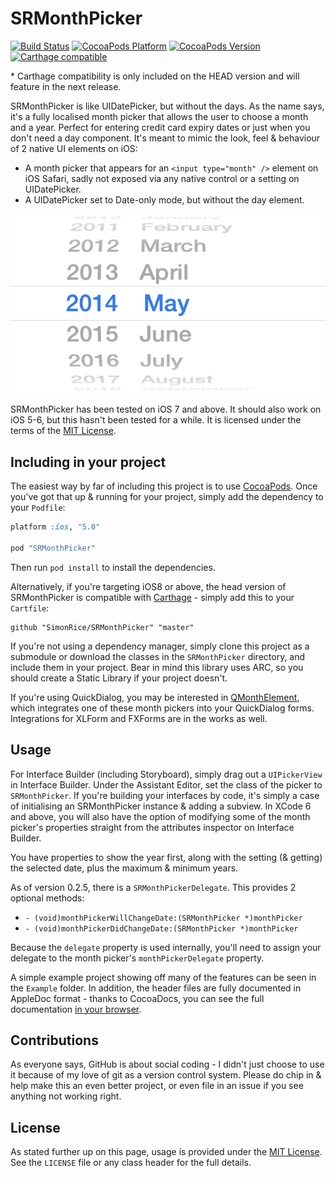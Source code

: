 # SRMonthPicker

[![Build Status](https://img.shields.io/travis/simonrice/SRMonthPicker.svg)](https://travis-ci.org/simonrice/SRMonthPicker) 
[![CocoaPods Platform](https://img.shields.io/cocoapods/p/SRMonthPicker.svg)](http://cocoadocs.org/docsets/SRMonthPicker) 
[![CocoaPods Version](https://img.shields.io/cocoapods/v/SRMonthPicker.svg)](http://cocoadocs.org/docsets/SRMonthPicker) 
[![Carthage compatible](https://img.shields.io/badge/Carthage-compatible%2A-4BC51D.svg)](https://github.com/Carthage/Carthage)

\* Carthage compatibility is only included on the HEAD version and will feature in the next release.

SRMonthPicker is like UIDatePicker, but without the days.  As the name says, it's a fully localised month picker that allows the user to choose a month and a year.  Perfect for entering credit card expiry dates or just when you don't need a day component.  It's meant to mimic the look, feel & behaviour of 2 native UI elements on iOS:

* A month picker that appears for an `<input type="month" />` element on iOS Safari, sadly not exposed via any native control or a setting on UIDatePicker.
* A UIDatePicker set to Date-only mode, but without the day element.

![Screenshot](Doc/screenshot.png)

SRMonthPicker has been tested on iOS 7 and above.  It should also work on iOS 5-6, but this hasn't been tested for a while.  It is licensed under the terms of the [MIT License](http://opensource.org/licenses/mit-license.php).

## Including in your project

The easiest way by far of including this project is to use [CocoaPods](http://cocoapods.org).  Once you've got that up & running for your project, simply add the dependency to your `Podfile`:

```ruby
platform :ios, "5.0"

pod "SRMonthPicker"

```

Then run `pod install` to install the dependencies.

Alternatively, if you're targeting iOS8 or above, the head version of SRMonthPicker is compatible with [Carthage](https://github.com/Carthage/Carthage) - simply add this to your `Cartfile`:

```
github "SimonRice/SRMonthPicker" "master"
```

If you're not using a dependency manager, simply clone this project as a submodule or download the classes in the `SRMonthPicker` directory, and include them in your project.  Bear in mind this library uses ARC, so you should create a Static Library if your project doesn't.

If you're using QuickDialog, you may be interested in [QMonthElement](https://github.com/simonrice/QMonthElement), which integrates one of these month pickers into your QuickDialog forms.  Integrations for XLForm and FXForms are in the works as well.

## Usage

For Interface Builder (including Storyboard), simply drag out a `UIPickerView` in Interface Builder.  Under the Assistant Editor, set the class of the picker to `SRMonthPicker`.  If you're building your interfaces by code, it's simply a case of initialising an SRMonthPicker instance & adding a subview.  In XCode 6 and above, you will also have the option of modifying some of the month picker's properties straight from the attributes inspector on Interface Builder.

You have properties to show the year first, along with the setting (& getting) the selected date, plus the maximum & minimum years.

As of version 0.2.5, there is a `SRMonthPickerDelegate`.  This provides 2 optional methods:

* `- (void)monthPickerWillChangeDate:(SRMonthPicker *)monthPicker`
* `- (void)monthPickerDidChangeDate:(SRMonthPicker *)monthPicker`

Because the `delegate` property is used internally, you'll need to assign your delegate to the month picker's `monthPickerDelegate` property.

A simple example project showing off many of the features can be seen in the `Example` folder.  In addition, the header files are fully documented in AppleDoc format - thanks to CocoaDocs, you can see the full documentation [in your browser](http://cocoadocs.org/docsets/SRMonthPicker).

## Contributions

As everyone says, GitHub is about social coding - I didn't just choose to use it because of my love of git as a version control system.  Please do chip in & help make this an even better project, or even file in an issue if you see anything not working right.

## License

As stated further up on this page, usage is provided under the [MIT License](http://opensource.org/licenses/mit-license.php).  See the `LICENSE` file or any class header for the full details.
